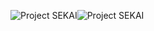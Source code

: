 ![Project SEKAI](https://github.com/#gh-dark-mode-only)![Project SEKAI](https://github.com/#gh-light-mode-only)
